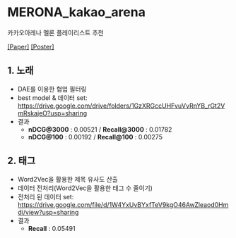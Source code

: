 # MERONA_kakao_arena
카카오아레나 멜론 플레이리스트 추천


[[Paper]](https://github.com/CUAI-CAU/2021-CUAI-Winter-Conference/blob/main/paper/H.pdf) [[Poster]](https://github.com/CUAI-CAU/2021-CUAI-Winter-Conference/blob/main/poster/H.pdf)
## 1. 노래
- DAE를 이용한 협업 필터링
- best model & 데이터 set: https://drive.google.com/drive/folders/1GzXRGccUHFvuVvRnYB_rGt2VmRskajeO?usp=sharing
- 결과
  - **nDCG@3000** : 0.00521 / **Recall@3000** : 0.01782
  - **nDCG@100** : 0.00192 / **Recall@100** : 0.00275

## 2. 태그
- Word2Vec을 활용한 제목 유사도 산출
- 데이터 전처리(Word2Vec을 활용한 태그 수 줄이기)
- 전처리 된 데이터 set: https://drive.google.com/file/d/1W4YxUvBYxfTeV9kgO46AwZleaod0Hmdi/view?usp=sharing
- 결과
  - **Recall** : 0.05491



